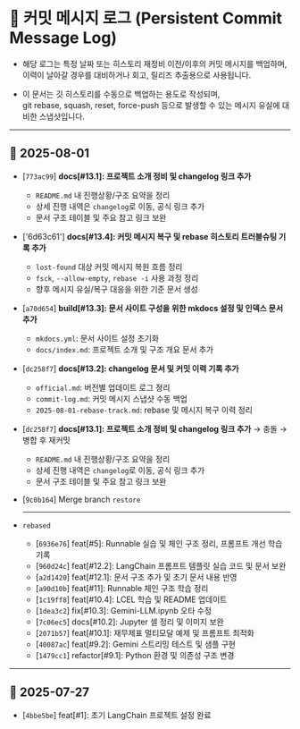 # 🧾 커밋 메시지 로그 (Persistent Commit Message Log)

* 해당 로그는 특정 날짜 또는 히스토리 재정비 이전/이후의 커밋 메시지를 백업하며,  
이력이 날아갈 경우를 대비하거나 회고, 릴리즈 추출용으로 사용됩니다.

* 이 문서는 깃 히스토리를 수동으로 백업하는 용도로 작성되며,  
git rebase, squash, reset, force-push 등으로 발생할 수 있는 메시지 유실에 대비한 스냅샷입니다.

---

## 📆 2025-08-01

- [`773ac99`] **docs[#13.1]: 프로젝트 소개 정비 및 changelog 링크 추가**
    - `README.md` 내 진행상황/구조 요약을 정리
    - 상세 진행 내역은 `changelog`로 이동, 공식 링크 추가
    - 문서 구조 테이블 및 주요 참고 링크 보완
- ['6d63c61'] **docs[#13.4]: 커밋 메시지 복구 및 rebase 히스토리 트러블슈팅 기록 추가**
    - `lost-found` 대상 커밋 메시지 복원 흐름 정리
    - `fsck`, `--allow-empty`, `rebase -i` 사용 과정 정리
    - 향후 메시지 유실/복구 대응을 위한 기준 문서 생성
- [`a70d654`] **build[#13.3]: 문서 사이트 구성을 위한 mkdocs 설정 및 인덱스 문서 추가**    
    - `mkdocs.yml`: 문서 사이트 설정 초기화
    - `docs/index.md`: 프로젝트 소개 및 구조 개요 문서 추가
- [`dc258f7`] **docs[#13.2]: changelog 문서 및 커밋 이력 기록 추가**
    - `official.md`: 버전별 업데이트 로그 정리
    - `commit-log.md`: 커밋 메시지 스냅샷 수동 백업
    - `2025-08-01-rebase-track.md`: rebase 및 메시지 복구 이력 정리
- [`dc258f7`] **docs[#13.1]: 프로젝트 소개 정비 및 changelog 링크 추가** → 충돌 → 병합 후 재커밋
    - `README.md` 내 진행상황/구조 요약을 정리
    - 상세 진행 내역은 `changelog`로 이동, 공식 링크 추가
    - 문서 구조 테이블 및 주요 참고 링크 보완
- [`9c0b164`] Merge branch `restore`

    ---

- `rebased`
  - [`6936e76`] feat[#5]: Runnable 실습 및 체인 구조 정리, 프롬프트 개선 학습 기록
  - [`960d24c`] feat[#12.2]: LangChain 프롬프트 템플릿 실습 코드 및 문서 보완
  - [`a2d1420`] feat[#12.1]: 문서 구조 추가 및 초기 문서 내용 반영
  - [`a90d10b`] feat[#11]: Runnable 체인 구조 학습 정리
  - [`1c19ff8`] feat[#10.4]: LCEL 학습 및 README 업데이트
  - [`1dea3c2`] fix[#10.3]: Gemini-LLM.ipynb 오타 수정
  - [`7c06ec5`] docs[#10.2]: Jupyter 셀 정리 및 이미지 보완
  - [`2071b57`] feat[#10.1]: 재무제표 멀티모달 예제 및 프롬프트 최적화
  - [`40087ac`] feat[#9.2]: Gemini 스트리밍 테스트 및 샘플 구현
  - [`1479cc1`] refactor[#9.1]: Python 환경 및 의존성 구조 변경

---

## 📆 2025-07-27

- [`4bbe5be`] feat[#1]: 초기 LangChain 프로젝트 설정 완료
